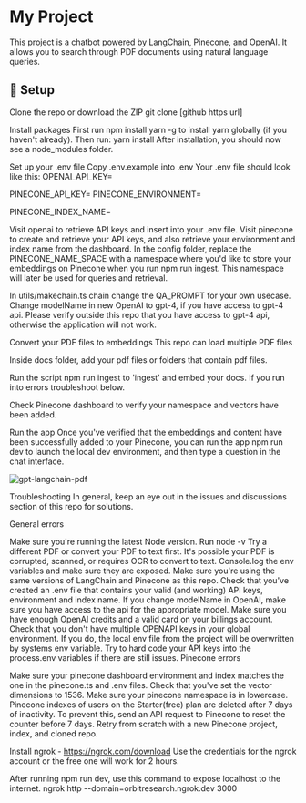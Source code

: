 # My Project

This project is a chatbot powered by LangChain, Pinecone, and OpenAI. It allows you to search through PDF documents using natural language queries.

## 🚀 Setup

Clone the repo or download the ZIP
git clone [github https url]

Install packages
First run npm install yarn -g to install yarn globally (if you haven't already).
Then run:
yarn install
After installation, you should now see a node_modules folder.

Set up your .env file
Copy .env.example into .env Your .env file should look like this:
OPENAI_API_KEY=

PINECONE_API_KEY=
PINECONE_ENVIRONMENT=

PINECONE_INDEX_NAME=

Visit openai to retrieve API keys and insert into your .env file.
Visit pinecone to create and retrieve your API keys, and also retrieve your environment and index name from the dashboard.
In the config folder, replace the PINECONE_NAME_SPACE with a namespace where you'd like to store your embeddings on Pinecone when you run npm run ingest. This namespace will later be used for queries and retrieval.

In utils/makechain.ts chain change the QA_PROMPT for your own usecase. Change modelName in new OpenAI to gpt-4, if you have access to gpt-4 api. Please verify outside this repo that you have access to gpt-4 api, otherwise the application will not work.

Convert your PDF files to embeddings
This repo can load multiple PDF files

Inside docs folder, add your pdf files or folders that contain pdf files.

Run the script npm run ingest to 'ingest' and embed your docs. If you run into errors troubleshoot below.

Check Pinecone dashboard to verify your namespace and vectors have been added.

Run the app
Once you've verified that the embeddings and content have been successfully added to your Pinecone, you can run the app npm run dev to launch the local dev environment, and then type a question in the chat interface.

 ![gpt-langchain-pdf](https://github.com/DhruvToshniwalARD/ARDChatbot/assets/135351921/d6e4d823-a5bc-485b-9301-24da5af4decb)

Troubleshooting
In general, keep an eye out in the issues and discussions section of this repo for solutions.

General errors

Make sure you're running the latest Node version. Run node -v
Try a different PDF or convert your PDF to text first. It's possible your PDF is corrupted, scanned, or requires OCR to convert to text.
Console.log the env variables and make sure they are exposed.
Make sure you're using the same versions of LangChain and Pinecone as this repo.
Check that you've created an .env file that contains your valid (and working) API keys, environment and index name.
If you change modelName in OpenAI, make sure you have access to the api for the appropriate model.
Make sure you have enough OpenAI credits and a valid card on your billings account.
Check that you don't have multiple OPENAPI keys in your global environment. If you do, the local env file from the project will be overwritten by systems env variable.
Try to hard code your API keys into the process.env variables if there are still issues.
Pinecone errors

Make sure your pinecone dashboard environment and index matches the one in the pinecone.ts and .env files.
Check that you've set the vector dimensions to 1536.
Make sure your pinecone namespace is in lowercase.
Pinecone indexes of users on the Starter(free) plan are deleted after 7 days of inactivity. To prevent this, send an API request to Pinecone to reset the counter before 7 days.
Retry from scratch with a new Pinecone project, index, and cloned repo.

Install ngrok - https://ngrok.com/download
Use the credentials for the ngrok account or the free one will work for 2 hours.

After running npm run dev, use this command to expose localhost to the internet.
ngrok http --domain=orbitresearch.ngrok.dev 3000
